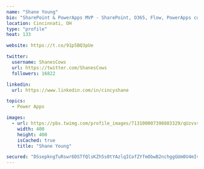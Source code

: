 ```yaml
---
name: "Shane Young"
bio: "SharePoint & PowerApps MVP - SharePoint, O365, Flow, PowerApps consulting? @PowerApps911 | Pure Snark? You found it."
location: Cincinnati, OH
type: "profile"
heat: 133

website: https://t.co/91p5BQ3pUe

twitter:
  username: ShanesCows
  url: https://twitter.com/ShanesCows
  followers: 16822

linkedin:
  url: https://www.linkedin.com/in/cincyshane

topics:
  - Power Apps

images:
  - url: https://pbs.twimg.com/profile_images/713100007398883329/qUzvsvQ3_400x400.jpg
    width: 400
    height: 400
    isCached: true
    title: "Shane Young"

secured: "DSsepkngTuRswr6DSTfQlsKZh5s0tYAzlqICofZYfmObwB2nchggGUm0U4mIvj44wW7p68PiVNk6hD3zAT7Y6pwUXnUdNqn8o9/zFQSimL3Tb0hQqNtr1dKewWzZRKRiy53ON1uZog4V7i3zfx7l0mO06vv1Ql72PtvB81f9XcD12OOt0b5ataH4BpJSRkBPizcWx+2+I2vApTcD6Rm8qPfF4/aBeS9VUMmoUGmcMrjkuKZ61OldefAKKa1VHMPgLEi/LuJ3tpsgvRf7sihBI9tgrmb55uKmOjEDL8dYoOTTTVQvo4R+DjeKLwWDzoiSsXu3JFCPGNgCanh/pX+wraD5t1meWXDsOpSNzTqfOdpompeIiBrmWcFzMoc1mW0QEA0kb9O8DB+ge+2jRL3VxtDGYbllIR9Z5H7CrM596iQ=;ND0KxEeLfiPiNr8TYsHLiQ=="
---
```


